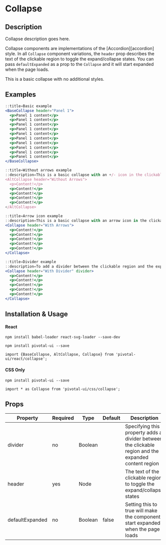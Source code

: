 # Collapse

## Description
Collapse description goes here.

Collapse components are implementations of the [Accordion][accordion] style. In
all `Collapse` component variations, the `header` prop describes the text
of the clickable region to toggle the expand/collapse states. You can pass `defaultExpanded`
as a prop to the `Collapse` and it will start expanded when the page loads.

This is a basic collapse with no additional styles.

## Examples

```jsx
::title=Basic example
<BaseCollapse header="Panel 1">
  <p>Panel 1 content</p>
  <p>Panel 1 content</p>
  <p>Panel 1 content</p>
  <p>Panel 1 content</p>
  <p>Panel 1 content</p>
  <p>Panel 1 content</p>
  <p>Panel 1 content</p>
  <p>Panel 1 content</p>
  <p>Panel 1 content</p>
  <p>Panel 1 content</p>
</BaseCollapse>
```

```jsx
::title=Without arrows example
::description=This is a basic collapse with an +/- icon in the clickable region
<AltCollapse header="Without Arrows">
  <p>Content!</p>
  <p>Content!</p>
  <p>Content!</p>
  <p>Content!</p>
  <p>Content!</p>
</AltCollapse>
```

```jsx
::title=Arrow icon example
::description=This is a basic collapse with an arrow icon in the clickable region
<Collapse header="With Arrows">
  <p>Content!</p>
  <p>Content!</p>
  <p>Content!</p>
  <p>Content!</p>
  <p>Content!</p>
</Collapse>
```

```jsx
::title=Divider example
::description=To add a divider between the clickable region and the expanded content region, simply set the `divider` property to be true
<Collapse header="With Divider" divider>
  <p>Content!</p>
  <p>Content!</p>
  <p>Content!</p>
  <p>Content!</p>
  <p>Content!</p>
</Collapse>
```

## Installation & Usage

#### React
`npm install babel-loader react-svg-loader --save-dev`

`npm install pivotal-ui --save`

`import {BaseCollapse, AltCollapse, Collapse} from 'pivotal-ui/react/collapse';`

#### CSS Only
`npm install pivotal-ui --save`

`import * as Collapse from 'pivotal-ui/css/collapse';`

## Props

Property | Required | Type | Default | Description
---------|----------|------|---------|------------
divider         | no  | Boolean |       | Specifying this property adds a divider between the clickable region and the expanded content region
header          | yes | Node    |       | The text of the clickable region to toggle the expand/collapse states
defaultExpanded | no  | Boolean | false | Setting this to true will make the component start expanded when the page loads
